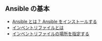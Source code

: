 ---
---

Ansible の基本
----
* [Ansible とは？ Ansible をインストールする](what-is-ansible.html)
* [インベントリファイルとは](what-is-inventory.html)
* [インベントリファイルの場所を指定する](inventory-location.html)
